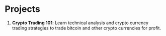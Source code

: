 # Projects

1. **Crypto Trading 101**: Learn technical analysis and crypto currency trading strategies to trade bitcoin and other crypto currencies for profit.

